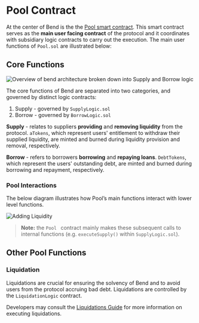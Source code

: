 # Pool Contract

At the center of Bend is the the [Pool smart contract](/developers/contracts/pool). This smart contract serves as the **main user facing contract** of the protocol and it coordinates with subsidiary logic contracts to carry out the execution. The main user functions of `Pool.sol` are illustrated below:

## Core Functions

![Overview of bend architecture broken down into Supply and Borrow logic](/assets/bendOverview-2.png)

The core functions of Bend are separated into two categories, and governed by distinct logic contracts:

1. Supply - governed by `SupplyLogic.sol`
2. Borrow - governed by `BorrowLogic.sol`

**Supply** - relates to suppliers **providing** and **removing liquidity** from the protocol. `aTokens`, which represent users' entitlement to withdraw their supplied liquidity, are minted and burned during liquidity provision and removal, respectively.

**Borrow** - refers to borrowers **borrowing** and **repaying loans**. `DebtTokens`, which represent the users' outstanding debt, are minted and burned during borrowing and repayment, respectively.

### Pool Interactions

The below diagram illustrates how Pool’s main functions interact with lower level functions.

![Adding Liquidity](/assets/poolLogicFlow.png)

> **Note:** the `Pool ` contract mainly makes these subsequent calls to internal functions (e.g. `executeSupply()` within `SupplyLogic.sol`).

## Other Pool Functions

### Liquidation

Liquidations are crucial for ensuring the solvency of Bend and to avoid users from the protocol accruing bad debt. Liquidations are controlled by the `LiquidationLogic` contract.

Developers may consult the [Liquidations Guide](/developers/guides/liquidate-loan) for more information on executing liquidations.
